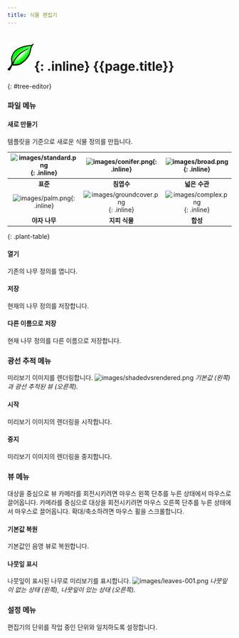 ```yaml
---
title: 식물 편집기
---
```

<!-- TODO: This could use an update. But the material is a start.  Let's localize what is here.  We can fill in the details later.-->

# ![images/plants.svg](images/plants.svg){: .inline} {{page.title}}
{: #tree-editor}

### 파일 메뉴

#### 새로 만들기
템플릿을 기준으로 새로운 식물 정의를 만듭니다.

 | ![images/standard.png](images/standard.png){: .inline} | ![images/conifer.png](images/conifer.png){: .inline} | ![images/broad.png](images/broad.png){: .inline} |
 |:-------------------------------------------:|:-----------------------------------------:|:-------------------------------------:|
 | **표준**                                |   **침엽수**                             | **넓은 수관**                       |
 | ![images/palm.png](images/palm.png){: .inline}         | ![images/groundcover.png](images/groundcover.png){: .inline} | ![images/complex.png](images/complex.png){: .inline} |
 | **야자 나무**                                    |  **지피 식물**                          | **합성**                                  
{: .plant-table}

#### 열기
기존의 나무 정의를 엽니다.

#### 저장
현재의 나무 정의를 저장합니다.

#### 다른 이름으로 저장
현재 나무 정의를 다른 이름으로 저장합니다.

### 광선 추적 메뉴
미리보기 이미지를 렌더링합니다.
![images/shadedvsrendered.png](images/shadedvsrendered.png)
*기본값 (왼쪽) 과 광선 추적된 뷰 (오른쪽).*

#### 시작
미리보기 이미지의 렌더링을 시작합니다.

#### 중지
미리보기 이미지의 렌더링을 중지합니다.

### 뷰 메뉴
대상을 중심으로 뷰 카메라를 회전시키려면 마우스 왼쪽 단추를 누른 상태에서 마우스로 끌어옵니다.
카메라를 중심으로 대상을 회전시키려면 마우스 오른쪽 단추를 누른 상태에서 마우스로 끌어옵니다.
확대/축소하려면 마우스 휠을 스크롤합니다.

#### 기본값 복원
기본값인 음영 뷰로 복원합니다.

#### 나뭇잎 표시
나뭇잎이 표시된 나무로 미리보기를 표시합니다.
![images/leaves-001.png](images/leaves-001.png)
*나뭇잎이 없는 상태 (왼쪽), 나뭇잎이 있는 상태 (오른쪽).*

### 설정 메뉴
편집기의 단위를 작업 중인 단위와 일치하도록 설정합니다.
